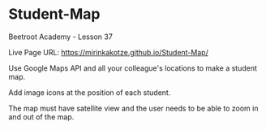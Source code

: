 # Student-Map
Beetroot Academy - Lesson 37

Live Page URL: https://mirinkakotze.github.io/Student-Map/

Use Google Maps API and all your colleague's locations to make a student map.

Add image icons at the position of each student.

The map must have satellite view and the user needs to be able to zoom in and out of the map.
